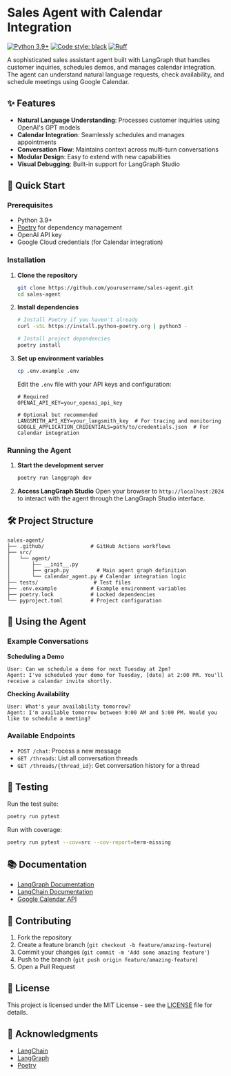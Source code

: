 # Sales Agent with Calendar Integration

[![Python 3.9+](https://img.shields.io/badge/python-3.9+-blue.svg)](https://www.python.org/downloads/)
[![Code style: black](https://img.shields.io/badge/code%20style-black-000000.svg)](https://github.com/psf/black)
[![Ruff](https://img.shields.io/endpoint?url=https://raw.githubusercontent.com/charliermarsh/ruff/main/assets/badge/v2.json)](https://github.com/astral-sh/ruff)

A sophisticated sales assistant agent built with LangGraph that handles customer inquiries, schedules demos, and manages calendar integration. The agent can understand natural language requests, check availability, and schedule meetings using Google Calendar.

## ✨ Features

- **Natural Language Understanding**: Processes customer inquiries using OpenAI's GPT models
- **Calendar Integration**: Seamlessly schedules and manages appointments
- **Conversation Flow**: Maintains context across multi-turn conversations
- **Modular Design**: Easy to extend with new capabilities
- **Visual Debugging**: Built-in support for LangGraph Studio

## 🚀 Quick Start

### Prerequisites

- Python 3.9+
- [Poetry](https://python-poetry.org/) for dependency management
- OpenAI API key
- Google Cloud credentials (for Calendar integration)

### Installation

1. **Clone the repository**
   ```bash
   git clone https://github.com/yourusername/sales-agent.git
   cd sales-agent
   ```

2. **Install dependencies**
   ```bash
   # Install Poetry if you haven't already
   curl -sSL https://install.python-poetry.org | python3 -
   
   # Install project dependencies
   poetry install
   ```

3. **Set up environment variables**
   ```bash
   cp .env.example .env
   ```
   
   Edit the `.env` file with your API keys and configuration:
   ```env
   # Required
   OPENAI_API_KEY=your_openai_api_key
   
   # Optional but recommended
   LANGSMITH_API_KEY=your_langsmith_key  # For tracing and monitoring
   GOOGLE_APPLICATION_CREDENTIALS=path/to/credentials.json  # For Calendar integration
   ```

### Running the Agent

1. **Start the development server**
   ```bash
   poetry run langgraph dev
   ```

2. **Access LangGraph Studio**
   Open your browser to `http://localhost:2024` to interact with the agent through the LangGraph Studio interface.

## 🛠️ Project Structure

```
sales-agent/
├── .github/               # GitHub Actions workflows
├── src/
│   └── agent/
│       ├── __init__.py
│       ├── graph.py         # Main agent graph definition
│       └── calendar_agent.py # Calendar integration logic
├── tests/                  # Test files
├── .env.example           # Example environment variables
├── poetry.lock            # Locked dependencies
└── pyproject.toml         # Project configuration
```

## 🤖 Using the Agent

### Example Conversations

**Scheduling a Demo**
```
User: Can we schedule a demo for next Tuesday at 2pm?
Agent: I've scheduled your demo for Tuesday, [date] at 2:00 PM. You'll receive a calendar invite shortly.
```

**Checking Availability**
```
User: What's your availability tomorrow?
Agent: I'm available tomorrow between 9:00 AM and 5:00 PM. Would you like to schedule a meeting?
```

### Available Endpoints

- `POST /chat`: Process a new message
- `GET /threads`: List all conversation threads
- `GET /threads/{thread_id}`: Get conversation history for a thread

## 🧪 Testing

Run the test suite:
```bash
poetry run pytest
```

Run with coverage:
```bash
poetry run pytest --cov=src --cov-report=term-missing
```

## 📚 Documentation

- [LangGraph Documentation](https://langchain-ai.github.io/langgraph/)
- [LangChain Documentation](https://python.langchain.com/)
- [Google Calendar API](https://developers.google.com/calendar/api)

## 🤝 Contributing

1. Fork the repository
2. Create a feature branch (`git checkout -b feature/amazing-feature`)
3. Commit your changes (`git commit -m 'Add some amazing feature'`)
4. Push to the branch (`git push origin feature/amazing-feature`)
5. Open a Pull Request

## 📄 License

This project is licensed under the MIT License - see the [LICENSE](LICENSE) file for details.

## 🙏 Acknowledgments

- [LangChain](https://github.com/langchain-ai/langchain)
- [LangGraph](https://github.com/langchain-ai/langgraph)
- [Poetry](https://python-poetry.org/)
